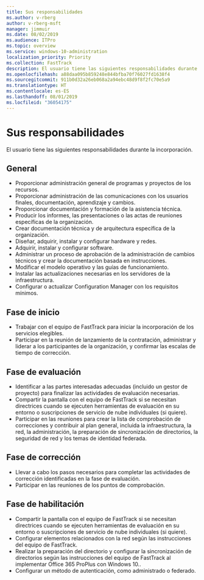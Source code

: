 ```yaml
---
title: Sus responsabilidades
ms.author: v-rberg
author: v-rberg-msft
manager: jimmuir
ms.date: 08/02/2019
ms.audience: ITPro
ms.topic: overview
ms.service: windows-10-administration
localization_priority: Priority
ms.collection: FastTrack
description: El usuario tiene las siguientes responsabilidades durante la incorporación a Windows 10.
ms.openlocfilehash: a88daa095b859248e844bfba70f76027fd1638f4
ms.sourcegitcommit: 911b0d32a26eb068a2a94ebc48d9f8f2fc70e5a9
ms.translationtype: HT
ms.contentlocale: es-ES
ms.lasthandoff: 08/01/2019
ms.locfileid: "36054175"
---
```

# <a name="your-responsibilities"></a>Sus responsabilidades

El usuario tiene las siguientes responsabilidades durante la incorporación.

## <a name="general"></a>General

- Proporcionar administración general de programas y proyectos de los recursos.
- Proporcionar administración de las comunicaciones con los usuarios finales, documentación, aprendizaje y cambios.
- Proporcionar documentación y formación de la asistencia técnica.
- Producir los informes, las presentaciones o las actas de reuniones específicas de la organización.
- Crear documentación técnica y de arquitectura específica de la organización.
- Diseñar, adquirir, instalar y configurar hardware y redes.
- Adquirir, instalar y configurar software.
- Administrar un proceso de aprobación de la administración de cambios técnicos y crear la documentación basada en instrucciones.
- Modificar el modelo operativo y las guías de funcionamiento.
- Instalar las actualizaciones necesarias en los servidores de la infraestructura.
- Configurar o actualizar Configuration Manager con los requisitos mínimos.

## <a name="initiate-phase"></a>Fase de inicio

- Trabajar con el equipo de FastTrack para iniciar la incorporación de los servicios elegibles.
- Participar en la reunión de lanzamiento de la contratación, administrar y liderar a los participantes de la organización, y confirmar las escalas de tiempo de corrección.

## <a name="assess-phase"></a>Fase de evaluación

- Identificar a las partes interesadas adecuadas (incluido un gestor de proyecto) para finalizar las actividades de evaluación necesarias.
- Compartir la pantalla con el equipo de FastTrack si se necesitan directrices cuando se ejecuten herramientas de evaluación en su entorno o suscripciones de servicio de nube individuales (si quiere).
- Participar en las reuniones para crear la lista de comprobación de correcciones y contribuir al plan general, incluida la infraestructura, la red, la administración, la preparación de sincronización de directorios, la seguridad de red y los temas de identidad federada.

## <a name="remediate-phase"></a>Fase de corrección

- Llevar a cabo los pasos necesarios para completar las actividades de corrección identificadas en la fase de evaluación.
- Participar en las reuniones de los puntos de comprobación.

## <a name="enable-phase"></a>Fase de habilitación

- Compartir la pantalla con el equipo de FastTrack si se necesitan directrices cuando se ejecuten herramientas de evaluación en su entorno o suscripciones de servicio de nube individuales (si quiere).
- Configurar elementos relacionados con la red según las instrucciones del equipo de FastTrack.
- Realizar la preparación del directorio y configurar la sincronización de directorios según las instrucciones del equipo de FastTrack al implementar Office 365 ProPlus con Windows 10..
- Configurar un método de autenticación, como administrado o federado.







  

  

 